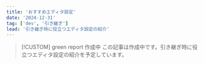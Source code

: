 ```yaml
---
title: 'おすすめエディタ設定'
date: '2024-12-31'
tag: ['dev', '引き継ぎ']
lead: '引き継ぎ時に役立つエディタ設定の紹介'
---
```


> [!CUSTOM] green report 作成中
> この記事は作成中です。引き継ぎ時に役立つエディタ設定の紹介を予定しています。
